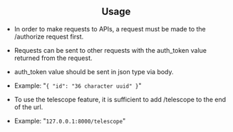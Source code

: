 ## <center> Usage </center>

- In order to make requests to APIs, a request must be made to the /authorize request first.

- Requests can be sent to other requests with the auth_token value returned from the request.

- auth_token value should be sent in json type via body.

- Example:
"`{ "id": "36 character uuid" }`"

- To use the telescope feature, it is sufficient to add /telescope to the end of the url.

- Example:
"`127.0.0.1:8000/telescope`"
